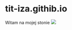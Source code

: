 # tit-iza.githib.io
<html>
  <head>
    <title>Witam na mojej stronie</title>
  </head>
  <body>
    <hl>Witam na mojej stonie</hl>
    <img src="https://www.wykop.pl/cdn/c3201142/comment_1586563403za3rcsLHKSgJvR1Y6EB5mA.jpg"/>
  </body>
</html>
